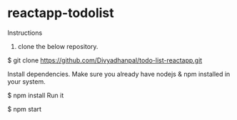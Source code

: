 # reactapp-todolist
Instructions
1. clone the below repository.

$ git clone https://github.com/Divyadhanpal/todo-list-reactapp.git

Install dependencies. Make sure you already have nodejs & npm installed in your system.

$ npm install
Run it

$ npm start

